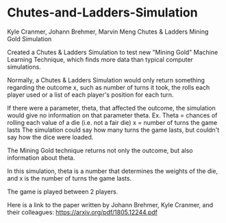 # Chutes-and-Ladders-Simulation
Kyle Cranmer, Johann Brehmer, Marvin Meng Chutes &amp; Ladders Mining Gold Simulation

Created a Chutes & Ladders Simulation to test new "Mining Gold" Machine Learning Technique, which finds more data than typical computer simulations.

Normally, a Chutes & Ladders Simulation would only return something regarding the outcome x, such as number of turns it took, the rolls each player used or a list of each player's position for each turn.

If there were a parameter, theta, that affected the outcome, the simulation would give no information on that parameter theta.
Ex. Theta = chances of rolling each value of a die (i.e. not a fair die)
x = number of turns the game lasts
The simulation could say how many turns the game lasts, but couldn't say how the dice were loaded.


The Mining Gold technique returns not only the outcome, but also information about theta.

In this simulation, theta is a number that determines the weights of the die, and x is the number of turns the game lasts.

The game is played between 2 players.

Here is a link to the paper written by Johann Brehmer, Kyle Cranmer, and their colleagues:
https://arxiv.org/pdf/1805.12244.pdf
